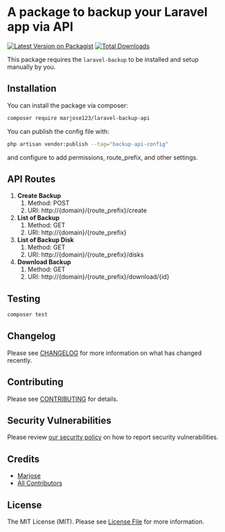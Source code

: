 # A package to backup your Laravel app via API

[![Latest Version on Packagist](https://img.shields.io/packagist/v/marjose123/laravel-backup-api.svg?style=flat-square)](https://packagist.org/packages/marjose123/laravel-backup-api)
[![Total Downloads](https://img.shields.io/packagist/dt/marjose123/laravel-backup-api.svg?style=flat-square)](https://packagist.org/packages/marjose123/laravel-backup-api)

This package requires the `laravel-backup` to be installed and setup manually by you.

## Installation

You can install the package via composer:

```bash
composer require marjose123/laravel-backup-api
```

You can publish the config file with:

```bash
php artisan vendor:publish --tag="backup-api-config"
```
and configure to add permissions, route_prefix, and other settings.


## API Routes

1. **Create Backup**
   1. Method: POST
   2. URI: http://{domain}/{route_prefix}/create
2. **List of Backup**
   1. Method: GET
   2. URI: http://{domain}/{route_prefix}
3. **List of Backup Disk**
   1. Method: GET
   2. URI: http://{domain}/{route_prefix}/disks
4. **Download Backup**
    1. Method: GET
    2. URI: http://{domain}/{route_prefix}/download/{id}

## Testing

```bash
composer test
```

## Changelog

Please see [CHANGELOG](CHANGELOG.md) for more information on what has changed recently.

## Contributing

Please see [CONTRIBUTING](CONTRIBUTING.md) for details.

## Security Vulnerabilities

Please review [our security policy](../../security/policy) on how to report security vulnerabilities.

## Credits

- [Marjose](https://github.com/MarJose123)
- [All Contributors](../../contributors)

## License

The MIT License (MIT). Please see [License File](LICENSE.md) for more information.
